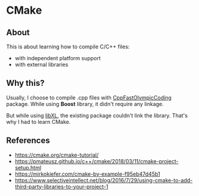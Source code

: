 # CMake
## About
This is about learning how to compile C/C++ files:
* with independent platform support
* with external libraries

## Why this?
Usually, I choose to compile .cpp files with [CppFastOlympicCoding](https://packagecontrol.io/packages/CppFastOlympicCoding) package. 
While using **Boost** library, it didn't require any linkage.

But while using [libXL](http://www.libxl.com/home.html), the existing package couldn't link the library. That's why I had to learn CMake. 

## References
* https://cmake.org/cmake-tutorial/
* https://pmateusz.github.io/c++/cmake/2018/03/11/cmake-project-setup.html
* https://mirkokiefer.com/cmake-by-example-f95eb47d45b1
* https://www.selectiveintellect.net/blog/2016/7/29/using-cmake-to-add-third-party-libraries-to-your-project-1

